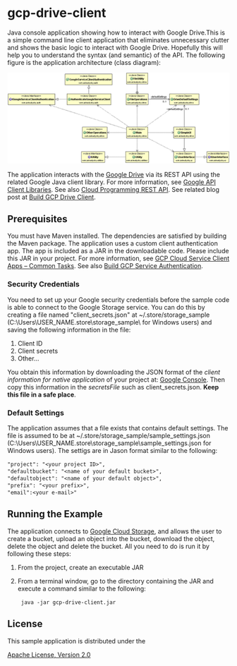 # gcp-drive-client

Java console application showing how to interact with Google Drive.This is a simple command line client application that eliminates unnecessary clutter and shows the basic logic to interact with Google Drive. Hopefully this will help you to understand the syntax (and semantic) of the API.
The following figure is the application architecture (class diagram): 

![Event Trace](./gcp-drive-client/gcp-drive-client.gif) 

The application interacts with the [Google Drive](https://developers.google.com/drive/) via its REST API using the related Google Java client library. For more information, see [Google API Client Libraries](https://developers.google.com/api-client-library/). See also [Cloud Programming REST API](http://acloudysky.com/cloud-programming-rest-api/). 
See related blog post at [Build GCP Drive Client](http://acloudysky.com/build-gcp-drive-client/). 

## Prerequisites
You must have Maven installed. The dependencies are satisfied by building the Maven package. 
The application uses a custom client authentication app. The app is included as a JAR in the downloadable code. Please include this JAR in your project. For more information, see [GCP Cloud Service Client Apps – Common Tasks](http://acloudysky.com/create-google-cloud-service-apps-common-tasks/).
See also [Build GCP Service Authentication](http://acloudysky.com/build-gcp-service-authentication/). 


### Security Credentials
You need to set up your Google security credentials before the sample code is able to connect to the Google Storage service. You can do this by creating a file named "client_secrets.json" at ~/.store/storage_sample (C:\Users\USER_NAME.store\storage_sample\ for Windows users) and saving the following information in the file:

1. Client ID
2. Client secrets
3. Other...

You obtain this information by downloading the JSON format of the <i>client information for native application</i> of your project at: [Google Console](https://console.developers.google.com/project). Then copy this information in the <i>secretsFile</i> such as client_secrets.json. <b>Keep this file in a safe place</b>.


### Default Settings
The application assumes that a file exists that contains default settings. The file is assumed to be at ~/.store/storage_sample/sample_settings.json  (C:\Users\USER_NAME.store\storage_sample\sample_settings.json for Windows users). The settigs are in Jason format similar to the following: 

	"project": "<your project ID>",
   	"defaultbucket": "<name of your default bucket>",
  	"defaultobject": "<name of your default object>",
  	"prefix": "<your prefix>", 
  	"email":<your e-mail>" 
	

			 
<h2>Running the Example</h2>
The application connects to <a href="https://cloud.google.com/storage/docs/overview" target="_blank">Google Cloud Storage</a>, and allows the user to create a bucket, upload an object into the bucket, download the object, delete the object and delete the bucket. All you need to do is run it by following these steps:

1. From the project, create an executable JAR
2. From a terminal window, go to the directory containing the JAR and execute a command similar to the following:   

		java -jar gcp-drive-client.jar	

## License
This sample application is distributed under the 

[Apache License, Version 2.0](http://www.apache.org/licenses/LICENSE-2.0)


 
